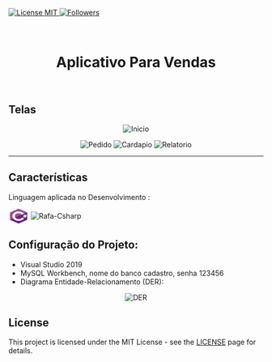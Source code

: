 <p>
  <a href="https://opensource.org/licenses/MIT">
    <img src="https://img.shields.io/badge/License-MIT-blue.svg" alt="License MIT">   
    <img src="https://img.shields.io/github/followers/andrecomegno.svg" alt="Followers">                                                                                      
  </a>
</p>

<h1 align="center">
<br>
  Aplicativo Para Vendas
<br>
<br>
</h1>

<p align="center"Vendas Hamburgueria foi um projeto desenvolvido para um cliente, que trabalha com a vendas de lanches</p>

## Telas
[//]: # 
<div>
  <p align="center"><img src="https://user-images.githubusercontent.com/55299009/154375177-36a764d6-9d64-437b-a74a-686d3b3225d4.png" alt="Inicio" height="380"></p>
</div>
<div>
  <p align="center"><img src="https://user-images.githubusercontent.com/55299009/154375345-5afa1259-76b6-4a86-aaaa-1f7ce4679201.gif" alt="Pedido" height="380"> 
    <img src="https://user-images.githubusercontent.com/55299009/154375530-366b92b4-76c5-4214-b1c3-688f5f5ed6b3.gif" alt="Cardapio" height="380"> 
    <img src="https://user-images.githubusercontent.com/55299009/154375651-f04193b8-bd8e-4476-95a7-7646707d41c8.gif" alt="Relatorio" height="380"></p>
</div>

<hr />

## Características
[//]: # 
Linguagem aplicada no Desenvolvimento :

<p><img align="center" alt="Rafa-Csharp" height="30" width="40" src="https://raw.githubusercontent.com/devicons/devicon/master/icons/csharp/csharp-original.svg">
<img align="center" alt="Rafa-Csharp" height="30" width="40" src="https://user-images.githubusercontent.com/55299009/154376539-812fe727-59f8-4b27-99a3-4a5333b8cff3.png"></p>

## Configuração do Projeto:

- Visual Studio 2019
- MySQL Workbench, nome do banco cadastro, senha 123456
- Diagrama Entidade-Relacionamento (DER):
 <p align="center">
    <img src="https://user-images.githubusercontent.com/55299009/154376661-ecc6a0b6-4564-4963-98d2-d2d701cfed0d.png" alt="DER" height="380">
 </p>

## License

This project is licensed under the MIT License - see the [LICENSE](https://opensource.org/licenses/MIT) page for details.


